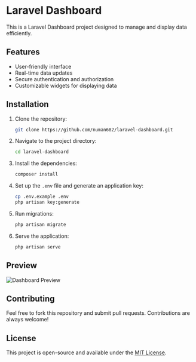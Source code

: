 
# Laravel Dashboard

This is a Laravel Dashboard project designed to manage and display data efficiently.

## Features
- User-friendly interface
- Real-time data updates
- Secure authentication and authorization
- Customizable widgets for displaying data

## Installation
1. Clone the repository:
   ```bash
   git clone https://github.com/numan682/laravel-dashboard.git
   ```
2. Navigate to the project directory:
   ```bash
   cd laravel-dashboard
   ```
3. Install the dependencies:
   ```bash
   composer install
   ```
4. Set up the `.env` file and generate an application key:
   ```bash
   cp .env.example .env
   php artisan key:generate
   ```

5. Run migrations:
   ```bash
   php artisan migrate
   ```

6. Serve the application:
   ```bash
   php artisan serve
   ```

## Preview

![Dashboard Preview](github.com/numan682/laravel-dashboard/ss.png)

## Contributing
Feel free to fork this repository and submit pull requests. Contributions are always welcome!

## License
This project is open-source and available under the [MIT License](LICENSE).
